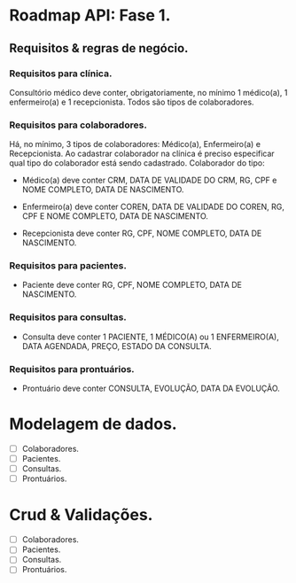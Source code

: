 # Roadmap API: Fase 1.
## Requisitos & regras de negócio.
### Requisitos para clínica.
Consultório médico deve conter, obrigatoriamente, no mínimo 1 médico(a), 1 enfermeiro(a) e 1 recepcionista. Todos são tipos de colaboradores.
### Requisitos para colaboradores.
Há, no mínimo, 3 tipos de colaboradores: Médico(a), Enfermeiro(a) e Recepcionista. Ao cadastrar colaborador na clínica é preciso especificar qual tipo do colaborador está sendo cadastrado. Colaborador do tipo: 
* Médico(a) deve conter CRM, DATA DE VALIDADE DO CRM, RG, CPF e NOME COMPLETO, DATA DE NASCIMENTO.
- Enfermeiro(a) deve conter COREN, DATA DE VALIDADE DO COREN, RG, CPF E NOME COMPLETO, DATA DE NASCIMENTO.
* Recepcionista deve conter RG, CPF, NOME COMPLETO, DATA DE NASCIMENTO. 

### Requisitos para pacientes.
* Paciente deve conter RG, CPF, NOME COMPLETO, DATA DE NASCIMENTO.

### Requisitos para consultas.
* Consulta deve conter 1 PACIENTE, 1 MÉDICO(A) ou 1 ENFERMEIRO(A), DATA AGENDADA, PREÇO, ESTADO DA CONSULTA.

### Requisitos para prontuários.
* Prontuário deve conter CONSULTA, EVOLUÇÃO, DATA DA EVOLUÇÃO.

# Modelagem de dados.
- [ ] Colaboradores.
- [ ] Pacientes.
- [ ] Consultas.
- [ ] Prontuários.

# Crud & Validações.
- [ ] Colaboradores.
- [ ] Pacientes.
- [ ] Consultas.
- [ ] Prontuários.
